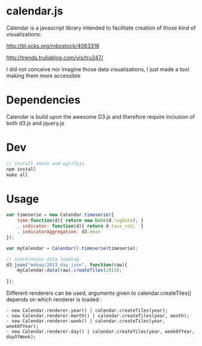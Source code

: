 calendar.js
==================

Calendar is a javascript library intended to facilitate creation of those kind of visualizations:

http://bl.ocks.org/mbostock/4063318

http://trends.truliablog.com/vis/tru247/

I did not conceive nor imagine those data visualizations, I just made a tool making them more accessible

Dependencies
============
Calendar is build upon the awesome D3.js and therefore require inclusion of both d3.js and jquery.js

Dev 
============
```javascript
// install smash and uglifyjs
npm install
make all
```

Usage
=====

```javascript
var timeserie = new Calendar.timeserie({
	time:function(d){ return new Date(d.logDate); }
	, indicator: function(d){ return d.taux_co2;  }
	, indicatorAggregation: d3.mean
});

var myCalendar = Calendar().timeserie(timeserie);

// synchronous data loading
d3.json("mokup/2013_day.json", function(raw){
	myCalendar.data(raw).createTiles(2013);
	
});
```

Different renderers can be used, arguments given to calendar.createTiles() depends on which renderer is loaded :

    - new Calendar.renderer.year() | calendar.createTiles(year);
    - new Calendar.renderer.month() | calendar.createTiles(year, month);
    - new Calendar.renderer.week() | calendar.createTiles(year, weekOfYear);
    - new Calendar.renderer.day() | calendar.createTiles(year, weekOfYear, dayOfWeek);	



